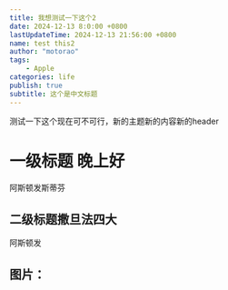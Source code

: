 ```yaml
---
title: 我想测试一下这个2
date: 2024-12-13 8:0:00 +0800
lastUpdateTime: 2024-12-13 21:56:00 +0800
name: test this2
author: "motorao"
tags: 
    - Apple
categories: life
publish: true
subtitle: 这个是中文标题
---
```

    
测试一下这个现在可不可行，新的主题新的内容新的header

#  一级标题 晚上好



阿斯顿发斯蒂芬





## 二级标题撒旦法四大

阿斯顿发

## 图片：

